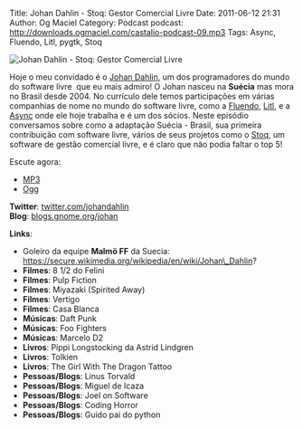 Title: Johan Dahlin - Stoq: Gestor Comercial Livre
Date: 2011-06-12 21:31
Author: Og Maciel
Category: Podcast
podcast: http://downloads.ogmaciel.com/castalio-podcast-09.mp3
Tags: Async, Fluendo, Litl, pygtk, Stoq

![Johan Dahlin - Stoq: Gestor Comercial Livre]({filename}/images/johandahlin.jpg)

Hoje o meu convidado é o [Johan Dahlin](blogs.gnome.org/johan), um dos
programadores do mundo do software livre  que eu mais admiro! O Johan
nasceu na **Suécia** mas mora no Brasil desde 2004. No currículo dele
temos participações em várias companhias de nome no mundo do software
livre, como a [Fluendo](http://www.fluendo.com/),
[Litl](http://litl.com/), e a [Async](http://www.async.com.br/) onde ele
hoje trabalha e é um dos sócios. Neste episódio conversamos sobre como a
adaptação Suécia - Brasil, sua primeira contribuição com software livre,
vários de seus projetos como o [Stoq](http://www.stoq.com.br/pt-br), um
software de gestão comercial livre, e é claro que não podia faltar o top
5!

Escute agora:

* [MP3](http://downloads.ogmaciel.com/castalio-podcast-09.mp3)
* [Ogg](http://downloads.ogmaciel.com/castalio-podcast-09.ogg) 

**Twitter**:
[twitter.com/johandahlin](http://twitter.com/#!/johandahlin "http://twitter.com/#!/johandahlin")  
**Blog**:
[blogs.gnome.org/johan](http://blogs.gnome.org/johan/ "http://blogs.gnome.org/johan/")

**Links**:

-   Goleiro da equipe **Malmö FF** da Suecia:
    https://secure.wikimedia.org/wikipedia/en/wiki/Johan\_Dahlin?
-   **Filmes**: 8 1/2 do Felini
-   **Filmes**: Pulp Fiction
-   **Filmes**: Miyazaki (Spirited Away)
-   **Filmes**: Vertigo
-   **Filmes**: Casa Blanca
-   **Músicas**: Daft Punk
-   **Músicas**: Foo Fighters
-   **Músicas**: Marcelo D2
-   **Livros**: Pippi Longstocking da Astrid Lindgren
-   **Livros**: Tolkien
-   **Livros**: The Girl With The Dragon Tattoo
-   **Pessoas/Blogs**: Linus Torvald
-   **Pessoas/Blogs**: Miguel de Icaza
-   **Pessoas/Blogs**: Joel on Software
-   **Pessoas/Blogs**: Coding Horror
-   **Pessoas/Blogs**: Guido pai do python
